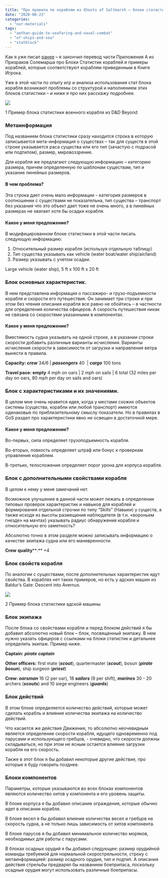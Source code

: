 ```yaml
---
title: "Про правила по кораблям из Ghosts of Saltmarsh – блоки статистик"
date: "2020-08-23"
categories: 
  - "our-materials"
tags: 
  - "aethan-guide-to-seafaring-and-naval-combat"
  - "of-ships-and-sea"
  - "statblock"
---
```


Как я уже писал [ранее](https://cyborgsandmages.wordpress.com/2020/08/23/%d0%bf%d1%80%d0%be%d0%b4%d0%be%d0%bb%d0%b6%d0%b5%d0%bd%d0%b8%d0%b5-%d1%80%d0%b0%d0%b1%d0%be%d1%82%d1%8b-%d0%bd%d0%b0%d0%b4-%d0%bf%d0%b5%d1%80%d0%b5%d0%b2%d0%be%d0%b4%d0%be%d0%bc-%d0%bf%d1%80%d0%b0/) – я закончил перевод части Приложения А из Призраков Солемарша про Блоки Статистик кораблей и примеры кораблей, которые соответствуют кораблям приведенным в Книге Игрока.

Уже в этой части по опыту игр и анализа использования стат блока корабля возникают проблемы со структурой и наполнением этих блоков статистики – и ниже я про них расскажу подробнее.

![](https://cyborgsandmages.files.wordpress.com/2020/08/sb1.png?w=643)

1 Пример блока статистики военного корабля из D&D Beyond

### Метаинформация

Под названием блока статистики сразу находится строка в которую записывается мета-информация о существах – так для существ в этой строке указывается раса существа или его тип (зачастую с подрасой или подтипом), размер, мировоззрение.

Для корабля же предлагают следующую информацию – категорию размера, причем определенную по шаблонам существам, тип и указание линейных размеров.

#### В чем проблема?

Эта строка дает очень мало информации – категория размеров в соотношении с существами не показательна, тип существа – транспорт без указания что это объект дает тоже не очень много, а в линейных размерах не хватает хотя бы осадки корабля.

#### Какое у меня предложение?

В модифицированном блоке статистики в этой части писать следующую информацию:

1. Относительный размер корабля (используя отдельную таблицу)
2. Тип существа указывать как vehicle (water boat/water ship/air/land)
3. Размер указывать с учетом осадки.

Large vehicle (water ship), 5 ft x 100 ft x 20 ft

### Блок основных характеристик.

В нем представлена информация о пассажиро- и грузо-подъемности корабля и скорости его путешествия. Он занимает три строки и при этом без чтения описания корабля все равно не обойтись – в частности для определения количества офицеров. А скорость путешествия никак не связана со скоростями указанными в компонентах.

#### Какое у меня предложение?

Вместимость судна указывать на одной строке, а в указании строки скорости добавить различные варианты исчисления. Варианты исчисления скорости в зависимости от загрузки и направления ветра вынести в правила.

**Capacity: _crew_** 34/6 | **_passengers_** 40  | **_cargo_** 100 tons

**Travel pace: empty** 4 mph on oars | 2 mph on sails | 6 total (32 miles per day on oars, 80 mph per day on sails and oars)

### Блок с характеристиками и их значениями.

В целом мне очень нравится идея, когда у местами схожих объектов системы (существа, корабли или любой транспорт) имеются одинаковые по приблизительному смыслу показатели. Но в правилах в GoS раздел про характеристики явно не освещен в достаточной мере.

#### Какое у меня предложение?

Во-первых, сила определяет грузоподъемность корабля.

Во-вторых, ловкость определяет штраф или бонус к проверкам управления кораблем.

В-третьих, телосложение определяет порог урона для корпуса корабля.

### Блок с дополнительными свойствами корабля

В целом к нему у меня замечаний нет.

Возможное улучшение в данной части может лежать в определении типовых проверок характеристик и навыков для кораблей и формирования отдельной строчки по типу “Skills” (Навыки) у существ, а также исходя из высоты размещения наблюдателя (в т.н. «вороньем гнезде» на мачтах) указывать радиус обнаружения корабля и относительную его заметность?

Абсолютно точно в этом разделе можно записывать информацию о качестве экипажа судна или его маневренности.

**Crew** **quality****:** +4

### Блок свойств корабля

По аналогии с существами, после дополнительных характеристик идут свойства. В кораблях нет таких примеров, но есть у адских машин из Baldur’s Gate: Descent into Avernus.

![](https://cyborgsandmages.files.wordpress.com/2020/08/sb2.png?w=643)

2 Пример блока статистики адской машины

### Блок экипажа

После блока со свойствами корабля и перед блоком действий я бы добавил абсолютно новый блок – блок, посвященный экипажу. В нем нужно указать офицеров с ссылками на блоки статистик и детальнее определить экипаж. Пример ниже.

**Captain:** **_pirate captain_**

**Other officers:** first mate (**_scout_**), quartermaster (**_scout_**), bosun (**_pirate_** **_bosun_**), ship surgeon (**_priest_**)

**Crew: _oarsman_** 16 (2 per oar), 18 **_sailors_** (9 per shift), **_marines_** 30 - 20 archers (**_scouts_**) and 10 siege engineers (**_guards_**)

### Блок действий

В этом блоке определяется количество действий, которые может сделать корабль и влияние количества экипажа на количество действий.

Что касается же действия Движение, то абсолютно неочевидным является определение скорости корабля, идущего одновременно под парусами и использующего гребцов, - очевидно, что скорости должны складываться, но при этом не ясным остается влияние загрузки корабля на его скорость.

Также в этот блок я бы добавил некоторые другие действия, про которые я буду говорить позднее.

### Блоки компонентов

Параметры, которые указываются во всех блоках компонентов являются количество хитов у компонента и его уровень защиты.

В блоке корпуса я бы добавил описание ограждения, которые обычно идет в описании корабля.

В блоке весел я бы добавил влияние количества весел и гребцов на скорость судна, а не только лишь зависимость от хитов компонента.

В блоке парусов я бы добавил минимальное количество моряков, необходимых для работы с парусами.

В блоках осадных орудий я бы добавил следующее: размер орудийной команды требуемой для нормальной скорострельности, строку с метаинформацией: размер осадного орудия, тип и подтип. А описания действия стрельбы предварял бы названием боеприпаса, поскольку осадные орудия могут использовать различные боеприпасы.
